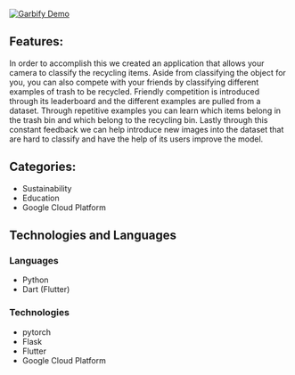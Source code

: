 
[![Garbify Demo](https://i.imgur.com/dUSnc1Z.png)](http://www.youtube.com/watch?v=KQOZPOx3Blc "Garbify")




## Features:
In order to accomplish this we created an application that allows your camera to classify the recycling items. Aside from classifying the object for you, you can also compete with your friends by classifying different examples of trash to be recycled. Friendly competition is introduced through its leaderboard and the different examples are pulled from a dataset. Through repetitive examples you can learn which items belong in the trash bin and which belong to the recycling bin. Lastly through this constant feedback we can help introduce new images into the dataset that are hard to classify and have the help of its users improve the model.

## Categories:
- Sustainability
- Education
- Google Cloud Platform

## Technologies and Languages 
### Languages
- Python
- Dart (Flutter)

### Technologies
- pytorch
- Flask
- Flutter
- Google Cloud Platform
